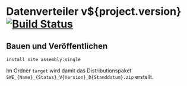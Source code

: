 Datenverteiler v${project.version} [![Build Status](https://travis-ci.org/datenverteiler/de.bsvrz.dav.dav.svg?branch=develop)](https://travis-ci.org/datenverteiler/de.bsvrz.dav.dav)
======================


Bauen und Veröffentlichen
-------------------------

    install site assembly:single

Im Ordner `target` wird damit das Distributionspaket
`SWE_{Name}_{Status}_V{Version}_D{Standdatum}.zip` erstellt.
